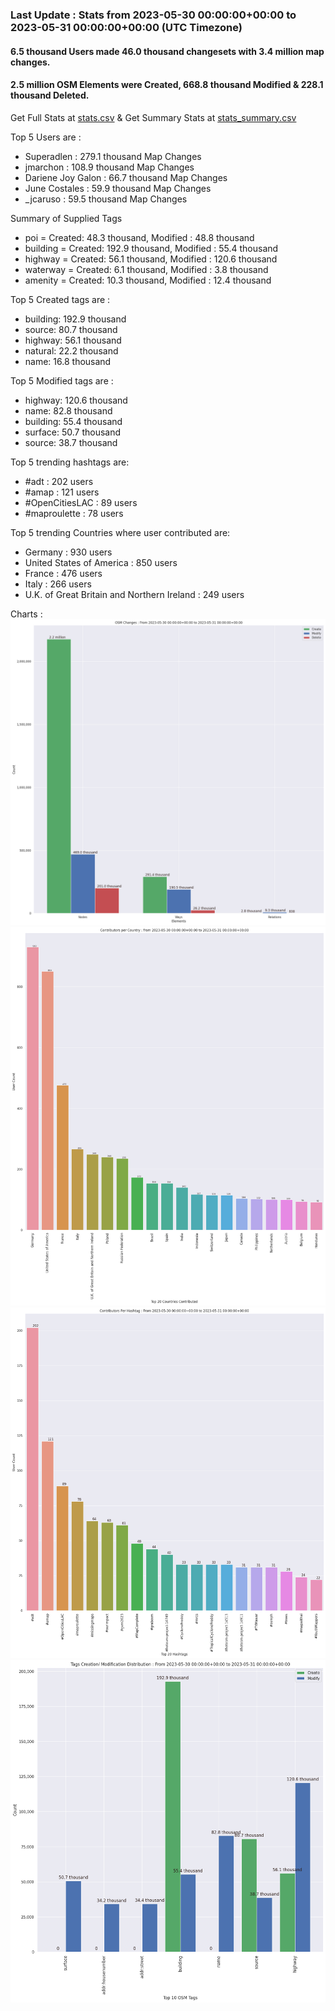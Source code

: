 ### Last Update : Stats from 2023-05-30 00:00:00+00:00 to 2023-05-31 00:00:00+00:00 (UTC Timezone)

#### 6.5 thousand Users made 46.0 thousand changesets with 3.4 million map changes.
#### 2.5 million OSM Elements were Created, 668.8 thousand Modified & 228.1 thousand Deleted.
Get Full Stats at [stats.csv](/stats/Global/Daily/stats.csv)
 & Get Summary Stats at [stats_summary.csv](/stats/Global/Daily/stats_summary.csv)

Top 5 Users are : 
- Superadlen : 279.1 thousand Map Changes
- jmarchon : 108.9 thousand Map Changes
- Dariene Joy Galon : 66.7 thousand Map Changes
- June Costales : 59.9 thousand Map Changes
- _jcaruso : 59.5 thousand Map Changes

Summary of Supplied Tags
- poi = Created: 48.3 thousand, Modified : 48.8 thousand
- building = Created: 192.9 thousand, Modified : 55.4 thousand
- highway = Created: 56.1 thousand, Modified : 120.6 thousand
- waterway = Created: 6.1 thousand, Modified : 3.8 thousand
- amenity = Created: 10.3 thousand, Modified : 12.4 thousand


Top 5 Created tags are :
- building: 192.9 thousand
- source: 80.7 thousand
- highway: 56.1 thousand
- natural: 22.2 thousand
- name: 16.8 thousand


Top 5 Modified tags are :
- highway: 120.6 thousand
- name: 82.8 thousand
- building: 55.4 thousand
- surface: 50.7 thousand
- source: 38.7 thousand


Top 5 trending hashtags are:
- #adt : 202 users
- #amap : 121 users
- #OpenCitiesLAC : 89 users
- #maproulette : 78 users


Top 5 trending Countries where user contributed are:
- Germany : 930 users
- United States of America : 850 users
- France : 476 users
- Italy : 266 users
- U.K. of Great Britain and Northern Ireland : 249 users


 Charts : 
![Alt text](./stats_osm_changes.png) 
![Alt text](./stats_users_per_country.png) 
![Alt text](./stats_users_per_hashtag.png) 
![Alt text](./stats_tags.png) 
